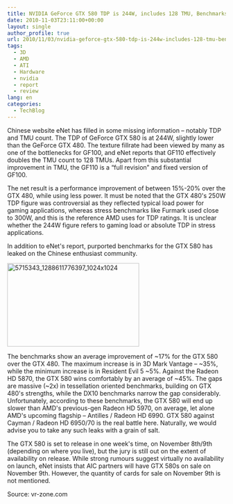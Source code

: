 ```yaml
---
title: NVIDIA GeForce GTX 580 TDP is 244W, includes 128 TMU, Benchmarks Leaked
date: 2010-11-03T23:11:00+00:00
layout: single
author_profile: true
url: 2010/11/03/nvidia-geforce-gtx-580-tdp-is-244w-includes-128-tmu-benchmarks-leaked/
tags:
  - 3D
  - AMD
  - ATI
  - Hardware
  - nvidia
  - report
  - review
lang: en
categories: 
  - TechBlog
---
```

Chinese website eNet has filled in some missing information – notably TDP and TMU count. The TDP of GeForce GTX 580 is at 244W, slightly lower than the GeForce GTX 480. The texture fillrate had been viewed by many as one of the bottlenecks for GF100, and eNet reports that GF110 effectively doubles the TMU count to 128 TMUs. Apart from this substantial improvement in TMU, the GF110 is a “full revision” and fixed version of GF100.

The net result is a performance improvement of between 15%-20% over the GTX 480, while using less power. It must be noted that the GTX 480's 250W TDP figure was controversial as they reflected typical load power for gaming applications, whereas stress benchmarks like Furmark used close to 300W, and this is the reference AMD uses for TDP ratings. It is unclear whether the 244W figure refers to gaming load or absolute TDP in stress applications.

In addition to eNet's report, purported benchmarks for the GTX 580 has leaked on the Chinese enthusiast community.

[<img title="5715343_1288611776397_1024x1024" border="0" alt="5715343_1288611776397_1024x1024" src="http://lh6.ggpht.com/_vaUVXcmC3OI/TNHlAyYZKpI/AAAAAAAADBo/XPKUpFNqCXg/5715343_1288611776397_1024x1024_thumb.jpg?imgmax=800" width="304" height="192" />](http://lh4.ggpht.com/_vaUVXcmC3OI/TNHk6GfWvRI/AAAAAAAADBk/ZOmS1aNZ8MA/s1600-h/5715343_1288611776397_1024x1024%5B2%5D.jpg)

The benchmarks show an average improvement of ~17% for the GTX 580 over the GTX 480. The maximum increase is in 3D Mark Vantage – ~35%, while the minimum increase is in Resident Evil 5 ~5%. Against the Radeon HD 5870, the GTX 580 wins comfortably by an average of ~45%. The gaps are massive (~2x) in tessellation oriented benchmarks, building on GTX 480's strengths, while the DX10 benchmarks narrow the gap considerably. Unfortunately, according to these benchmarks, the GTX 580 will end up slower than AMD's previous-gen Radeon HD 5970, on average, let alone AMD's upcoming flagship – Antilles / Radeon HD 6990. GTX 580 against Cayman / Radeon HD 6950/70 is the real battle here. Naturally, we would advise you to take any such leaks with a grain of salt.

The GTX 580 is set to release in one week's time, on November 8th/9th (depending on where you live), but the jury is still out on the extent of availability on release. While strong rumours suggest virtually no availability on launch, eNet insists that AIC partners will have GTX 580s on sale on November 9th. However, the quantity of cards for sale on November 9th is not mentioned.

Source: vr-zone.com